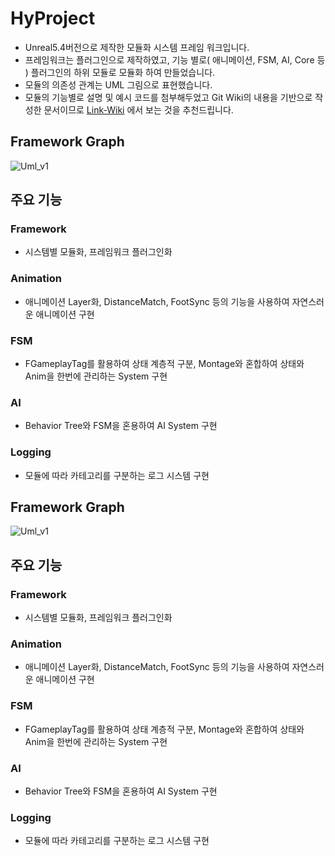 # HyProject

- Unreal5.4버전으로 제작한 모듈화 시스템 프레임 워크입니다.
- 프레임워크는 플러그인으로 제작하였고, 기능 별로( 애니메이션, FSM, AI, Core 등 ) 플러그인의 하위 모듈로 모듈화 하여 만들었습니다.
- 모듈의 의존성 관계는 UML 그림으로 표현했습니다.
- 모듈의 기능별로 설명 및 예시 코드를 첨부해두었고 Git Wiki의 내용을 기반으로 작성한 문서이므로 [Link-Wiki](https://github.com/curryboy371/HyProject/wiki) 에서 보는 것을 추천드립니다.


## Framework Graph
![Uml_v1](https://github.com/user-attachments/assets/6e484ce5-ca61-4479-8017-c3b3b84a158c)


## 주요 기능

### Framework
- 시스템별 모듈화, 프레임워크 플러그인화

### Animation
- 애니메이션 Layer화, DistanceMatch, FootSync 등의 기능을 사용하여 자연스러운 애니메이션 구현

### FSM
- FGameplayTag를 활용하여 상태 계층적 구분, Montage와 혼합하여 상태와 Anim을 한번에 관리하는 System 구현

### AI
- Behavior Tree와 FSM을 혼용하여 AI System 구현

### Logging
- 모듈에 따라 카테고리를 구분하는 로그 시스템 구현

  
## Framework Graph
![Uml_v1](https://github.com/user-attachments/assets/6e484ce5-ca61-4479-8017-c3b3b84a158c)



## 주요 기능

### Framework
- 시스템별 모듈화, 프레임워크 플러그인화

### Animation
- 애니메이션 Layer화, DistanceMatch, FootSync 등의 기능을 사용하여 자연스러운 애니메이션 구현

### FSM
- FGameplayTag를 활용하여 상태 계층적 구분, Montage와 혼합하여 상태와 Anim을 한번에 관리하는 System 구현

### AI
- Behavior Tree와 FSM을 혼용하여 AI System 구현

### Logging
- 모듈에 따라 카테고리를 구분하는 로그 시스템 구현
